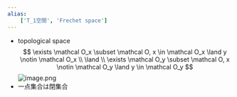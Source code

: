 ```yaml
---
alias:
    ['T_1空間', 'Frechet space']
---
```

- topological space
$$
 \exists \mathcal O_x \subset \mathcal O, x \in \mathcal O_x \land y \notin \mathcal O_x
\\ \land \\
 \exists \mathcal O_y \subset \mathcal O, x \notin \mathcal O_y \land y \in \mathcal O_y
$$
![image.png](image%208.png)
- 一点集合は閉集合